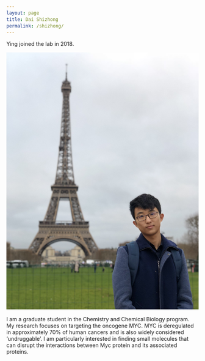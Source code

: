 ```yaml
---
layout: page
title: Dai Shizhong
permalink: /shizhong/
---
```

Ying joined the lab in 2018.

![ying shi pic](../img/shizhong_dai.jpg)



I am a graduate student in the Chemistry and Chemical Biology program. My research focuses on targeting the oncogene MYC. MYC is deregulated in approximately 70% of human cancers and is also widely considered ‘undruggable’. I am particularly interested in finding small molecules that can disrupt the interactions between Myc protein and its associated proteins. 
